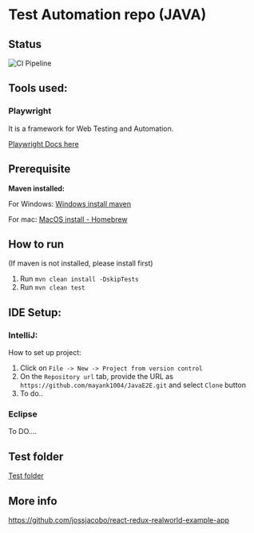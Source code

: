 # Test Automation repo (JAVA)

## Status 
![CI Pipeline](https://github.com/mayank1004/JavaE2E/actions/workflows/maven.yml/badge.svg)

## Tools used:
### Playwright
It is a framework for Web Testing and Automation.

[Playwright Docs here](https://playwright.dev/java/docs/intro)

## Prerequisite
**Maven installed:**  

For Windows: [Windows install maven](https://maven.apache.org/install.html)

For mac: [MacOS install - Homebrew](https://formulae.brew.sh/formula/maven)

## How to run
(If maven is not installed, please install first)

1. Run `mvn clean install -DskipTests`  
2. Run `mvn clean test`

## IDE Setup:

### IntelliJ:
How to set up project:
1. Click on `File -> New -> Project from version control`
2. On the `Repository url` tab, provide the URL as `https://github.com/mayank1004/JavaE2E.git` and select `Clone` button
3. To do..

### Eclipse 
To DO....

## Test folder
[Test folder](./src/test/java/conduitTests)

## More info
https://github.com/jossjacobo/react-redux-realworld-example-app
